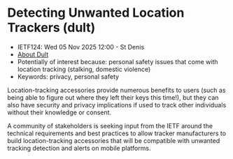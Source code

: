 # Detecting Unwanted Location Trackers (dult)
* <IETFschedule>IETF124: Wed 05 Nov 2025 12:00 - St Denis</IETFschedule>
* [About Dult](https://datatracker.ietf.org/group/dult/about/) 
* Potentially of interest because: personal safety issues that come with location tracking (stalking, domestic violence)
* Keywords: privacy, personal safety


Location-tracking accessories provide numerous benefits to users (such as being able to figure out where they left their keys this time!), but they can also have security and privacy implications if used to track other individuals without their knowledge or consent.

A community of stakeholders is seeking input from the IETF around the technical requirements and best practices to allow tracker manufacturers to build location-tracking accessories that will be compatible with unwanted tracking detection and alerts on mobile platforms.




